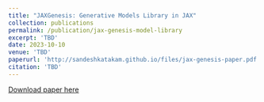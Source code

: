 ```yaml
---
title: "JAXGenesis: Generative Models Library in JAX"
collection: publications
permalink: /publication/jax-genesis-model-library
excerpt: 'TBD'
date: 2023-10-10
venue: 'TBD'
paperurl: 'http://sandeshkatakam.github.io/files/jax-genesis-paper.pdf'
citation: 'TBD'
---
```



[Download paper here](http://sandeshkatakam.github.io/files/jax-genesis-paper.pdf)

<!-- Recommended citation: Your Name, You. (2010). "Paper Title Number 2." <i>Journal 1</i>. 1(2). -->